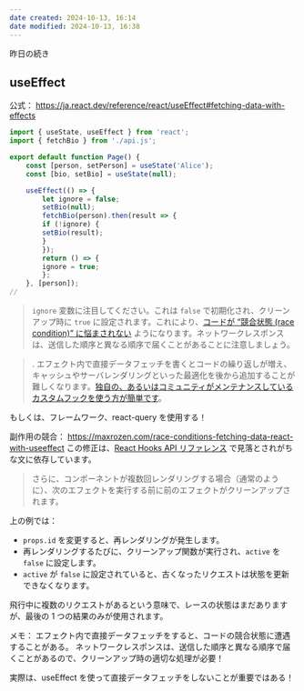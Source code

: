```yaml
---
date created: 2024-10-13, 16:14
date modified: 2024-10-13, 16:38
---
```


昨日の続き

## useEffect

公式：
https://ja.react.dev/reference/react/useEffect#fetching-data-with-effects

```jsx
import { useState, useEffect } from 'react';
import { fetchBio } from './api.js';

export default function Page() {
	const [person, setPerson] = useState('Alice');
	const [bio, setBio] = useState(null);

	useEffect(() => {
		let ignore = false;
		setBio(null);
		fetchBio(person).then(result => {
		if (!ignore) {
		setBio(result);
		}
		});
		return () => {
		ignore = true;
		};
	}, [person]);
//
```

> `ignore` 変数に注目してください。これは `false` で初期化され、クリーンアップ時に `true` に設定されます。これにより、[コードが “競合状態 (race condition)” に悩まされない](https://maxrozen.com/race-conditions-fetching-data-react-with-useeffect) ようになります。ネットワークレスポンスは、送信した順序と異なる順序で届くことがあることに注意しましょう。

> . エフェクト内で直接データフェッチを書くとコードの繰り返しが増え、キャッシュやサーバレンダリングといった最適化を後から追加することが難しくなります。[独自の、あるいはコミュニティがメンテナンスしているカスタムフックを使う方が簡単です](https://ja.react.dev/learn/reusing-logic-with-custom-hooks#when-to-use-custom-hooks)。

もしくは、フレームワーク、react-query を使用する！

副作用の競合：
https://maxrozen.com/race-conditions-fetching-data-react-with-useeffect
この修正は、[React Hooks API リファレンス](https://reactjs.org/docs/hooks-reference.html#cleaning-up-an-effect) で見落とされがちな文に依存しています。

> さらに、コンポーネントが複数回レンダリングする場合（通常のように）、次のエフェクトを実行する前に前のエフェクトがクリーンアップされます。

上の例では：

- `props.id` を変更すると、再レンダリングが発生します。
- 再レンダリングするたびに、クリーンアップ関数が実行され、`active` を `false` に設定します。
- `active` が `false` に設定されていると、古くなったリクエストは状態を更新できなくなります。

飛行中に複数のリクエストがあるという意味で、レースの状態はまだありますが、最後の 1 つの結果のみが使用されます。

メモ：
エフェクト内で直接データフェッチをすると、コードの競合状態に遭遇することがある。
ネットワークレスポンスは、送信した順序と異なる順序で届くことがあるので、クリーンアップ時の適切な処理が必要！

実際は、useEffect を使って直接データフェッチをしないことが重要ではある！
